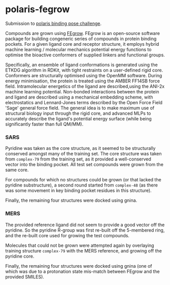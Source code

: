 # polaris-fegrow

Submission to [polaris binding pose challenge](https://polarishub.io/competitions/asap-discovery/antiviral-ligand-poses-2025).

Compounds are grown using [FEgrow](https://github.com/cole-group/FEgrow). FEgrow is an open-source software package for building congeneric series of compounds in protein binding pockets. For a given ligand core and receptor structure, it employs hybrid machine learning / molecular mechanics potential energy functions to optimise the bioactive conformers of supplied linkers and functional groups.

Specifically, an ensemble of ligand conformations is generated using the ETKDG algorithm in RDKit, with tight restraints on a user-defined rigid core. Conformers are structurally optimised using the OpenMM software. During energy minimisation, the protein is treated using the AMBER FF14SB force field. Intramolecular energetics of the ligand are described,using the ANI-2x machine learning potential. Non-bonded interactions between the protein and ligand are described using a mechanical embedding scheme, with electrostatics and Lennard-Jones terms described by the Open Force Field 'Sage' general force field. The general idea is to make maximum use of structural biology input through the rigid core, and advanced MLPs to accurately describe the ligand's potential energy surface (while being significantly faster than full QM/MM).

### SARS

Pyridine was taken as the core structure, as it seemed to be structurally conserved amongst many of the training set. The core structure was taken from `complex-79` from the training set, as it provided a well-conserved vector into the binding pocket. All test set compounds were grown from the same core.

For compounds for which no structures could be grown (or that lacked the pyridine substructure), a second round started from `complex-48` (as there was some movement in key binding pocket residues in this structure).

Finally, the remaining four structures were docked using gnina.

### MERS

The provided reference ligand did not seem to provide a good vector off the pyridine. So the pyridine R-group was first re-built off the 5-membered ring, and the re-built core used for growing the test compounds.

Molecules that could not be grown were attempted again by overlaying training structure `complex-79` with the MERS reference, and growing off the pyridine core.

Finally, the remaining four structures were docked using gnina (one of which was due to a protonation state mis-match between FEgrow and the provided SMILES).

